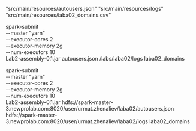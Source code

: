 "src/main/resources/autousers.json"
"src/main/resources/logs"
"src/main/resources/laba02_domains.csv"


spark-submit \
--master "yarn" \
--executor-cores 2 \
--executor-memory 2g \
--num-executors 10 \
Lab2-assembly-0.1.jar autousers.json /labs/laba02/logs laba02_domains



spark-submit \
--master "yarn" \
--executor-cores 2 \
--executor-memory 2g \
--num-executors 10 \
Lab2-assembly-0.1.jar hdfs://spark-master-3.newprolab.com:8020/user/urmat.zhenaliev/laba02/autousers.json hdfs://spark-master-3.newprolab.com:8020/user/urmat.zhenaliev/laba02/logs laba02_domains


